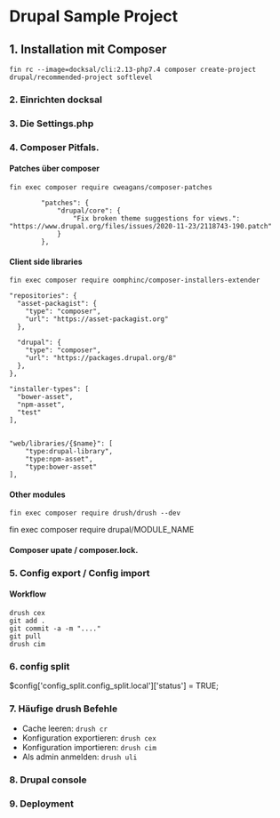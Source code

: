 # Drupal Sample Project

## 1. Installation mit Composer
```
fin rc --image=docksal/cli:2.13-php7.4 composer create-project drupal/recommended-project softlevel
```

### 2. Einrichten docksal

### 3. Die Settings.php
### 4. Composer Pitfals.
#### Patches über composer
```
fin exec composer require cweagans/composer-patches
```
``` 
        "patches": {
            "drupal/core": {
                "Fix broken theme suggestions for views.": "https://www.drupal.org/files/issues/2020-11-23/2118743-190.patch"
            }
        },
``` 
#### Client side libraries
``` 
fin exec composer require oomphinc/composer-installers-extender
``` 
  ```
  "repositories": {
    "asset-packagist": {
      "type": "composer",
      "url": "https://asset-packagist.org"
    },
   
    "drupal": {
      "type": "composer",
      "url": "https://packages.drupal.org/8"
    },
  },
```
  ```
  "installer-types": [
    "bower-asset",
    "npm-asset",
    "test"
],
        
```
```
"web/libraries/{$name}": [
    "type:drupal-library",
    "type:npm-asset",
    "type:bower-asset"
],
```
#### Other modules
``` 
fin exec composer require drush/drush --dev
``` 
fin exec composer require drupal/MODULE_NAME
#### Composer upate / composer.lock.

### 5. Config export / Config import
#### Workflow
``` 
drush cex
git add .
git commit -a -m "...."
git pull 
drush cim
```
### 6. config split
$config['config_split.config_split.local']['status'] = TRUE;


### 7. Häufige drush Befehle
* Cache leeren: `drush cr` 
* Konfiguration exportieren: `drush cex` 
* Konfiguration importieren: `drush cim` 
* Als admin anmelden: `drush uli` 


### 8. Drupal console

### 9. Deployment




